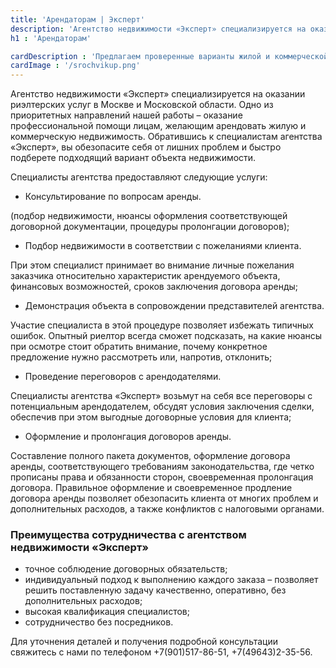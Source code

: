 ```yaml
---
title: 'Арендаторам | Эксперт'
description: 'Агентство недвижимости «Эксперт» специализируется на оказании риэлтерских услуг в Москве и Московской области. Одно из приоритетных направлений нашей работы – оказание профессиональной помощи лицам, желающим арендовать жилую и коммерческую недвижимость. Обратившись к специалистам агентства «Эксперт», вы обезопасите себя от лишних проблем и быстро подберете подходящий вариант объекта недвижимости.'
h1 : 'Арендаторам'

cardDescription : 'Предлагаем проверенные варианты жилой и коммерческой недвижимости с учётом ваших пожеланий.'
cardImage : '/srochvikup.png'
---
```


Агентство недвижимости «Эксперт» специализируется на оказании риэлтерских услуг в Москве и Московской области. Одно из приоритетных направлений нашей работы – оказание профессиональной помощи лицам, желающим арендовать жилую и коммерческую недвижимость. Обратившись к специалистам агентства «Эксперт», вы обезопасите себя от лишних проблем и быстро подберете подходящий вариант объекта недвижимости.

Специалисты агентства предоставляют следующие услуги:

- Консультирование по вопросам аренды.

(подбор недвижимости, нюансы оформления соответствующей договорной документации, процедуры пролонгации договоров);

- Подбор недвижимости в соответствии с пожеланиями клиента.

При этом специалист принимает во внимание личные пожелания заказчика относительно характеристик арендуемого объекта, финансовых возможностей, сроков заключения договора аренды;

- Демонстрация объекта в сопровождении представителей агентства.

Участие специалиста в этой процедуре позволяет избежать типичных ошибок. Опытный риелтор всегда сможет подсказать, на какие нюансы при осмотре стоит обратить внимание, почему конкретное предложение нужно рассмотреть или, напротив, отклонить;

- Проведение переговоров с арендодателями.

Специалисты агентства «Эксперт» возьмут на себя все переговоры с потенциальным арендодателем, обсудят условия заключения сделки, обеспечив при этом выгодные договорные условия для клиента;

- Оформление и пролонгация договоров аренды.

Составление полного пакета документов, оформление договора аренды, соответствующего требованиям законодательства, где четко прописаны права и обязанности сторон, своевременная пролонгация договора. Правильное оформление и своевременное продление договора аренды позволяет обезопасить клиента от многих проблем и дополнительных расходов, а также конфликтов с налоговыми органами.

### Преимущества сотрудничества с агентством недвижимости «Эксперт»

- точное соблюдение договорных обязательств;
- индивидуальный подход к выполнению каждого заказа – позволяет решить поставленную задачу качественно, оперативно, без дополнительных расходов;
- высокая квалификация специалистов;
- сотрудничество без посредников.

Для уточнения деталей и получения подробной консультации свяжитесь с нами по телефоном +7(901)517-86-51, +7(49643)2-35-56.